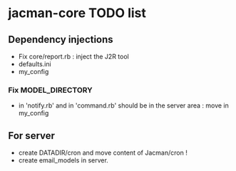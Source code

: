 # jacman-core TODO list

## Dependency injections
* Fix core/report.rb : inject the J2R tool
* defaults.ini
* my_config

### Fix MODEL_DIRECTORY
* in 'notify.rb' and in 'command.rb' should be in the server area : move in my_config

## For server
* create DATADIR/cron and move content of Jacman/cron !
* create email_models in server.
